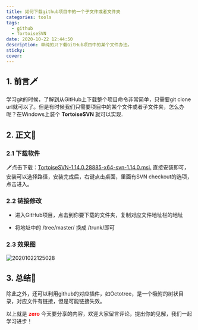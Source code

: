 ```yaml
---
title: 如何下载github项目中的一个子文件或者文件夹
categories: tools
tags:
  - github
  - TortoiseSVN
date: 2020-10-22 12:44:50
description: 单纯的只下载GitHub项目中的某个文件办法。
sticky:
cover:
---
```


<!-- 脑图区域，显示文章结构脉络。 -->


## 1. 前言🗡  
<!-- 写本文的缘由 -->
学习git的时候，了解到从GitHub上下载整个项目命令非常简单，只需要git clone url就可以了。但是有时候我们只需要项目中的某个文件或者子文件夹，怎么办呢？在Windows上装个 **TortoiseSVN** 就可以实现.

## 2. 正文🔪  
<!-- 分析，有理有据，思维清晰 -->
### 2.1 下载软件  

🗡点击下载：[TortoiseSVN-1.14.0.28885-x64-svn-1.14.0.msi.](https://osdn.net/projects/tortoisesvn/storage/1.14.0/Application/TortoiseSVN-1.14.0.28885-x64-svn-1.14.0.msi/)
直接安装即可，安装可以选择路径，安装完成后，右键点击桌面，里面有SVN checkout的选项，点击进入。

### 2.2 链接修改  

+ 进入GitHub项目，点击到你要下载的文件夹，复制对应文件地址栏的地址

+ 将地址中的 /tree/master/ 换成 /trunk/即可  

### 2.3 效果图  
![20201022125028](https://cdn.jsdelivr.net/gh/awelife/imgbed/imgs20201022125028.png#img-radius)

## 3. 总结🚩  
<!-- 回顾总结，给出理解 -->
除此之外，还可以利用github的对应插件，如Octotree，是一个吸附的树状目录，对应文件有链接，但是可能链接失效。

以上就是 <font color=red>**zero**</font> 今天要分享的内容，欢迎大家留言评论，提出你的见解，我们一起学习进步！